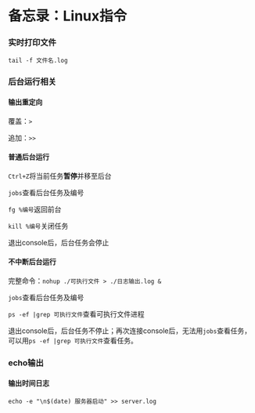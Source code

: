 # 备忘录：Linux指令

### 实时打印文件

`tail -f 文件名.log`



### 后台运行相关

#### 输出重定向

覆盖：`>`

追加：`>>`

#### 普通后台运行

`Ctrl+Z`将当前任务**暂停**并移至后台

`jobs`查看后台任务及编号

`fg %编号`返回前台

`kill %编号`关闭任务



退出console后，后台任务会停止



#### 不中断后台运行

完整命令：`nohup ./可执行文件 > ./日志输出.log &`

`jobs`查看后台任务及编号

` ps -ef |grep 可执行文件 `查看可执行文件进程

退出console后，后台任务不停止；再次连接console后，无法用`jobs`查看任务，可以用` ps -ef |grep 可执行文件 `查看任务。



### echo输出

#### 输出时间日志

`echo -e "\n$(date) 服务器启动" >> server.log`







